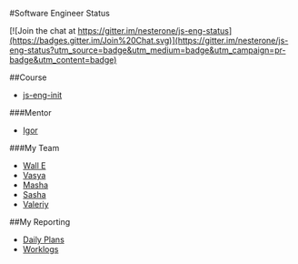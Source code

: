 #Software Engineer Status

[![Join the chat at https://gitter.im/nesterone/js-eng-status](https://badges.gitter.im/Join%20Chat.svg)](https://gitter.im/nesterone/js-eng-status?utm_source=badge&utm_medium=badge&utm_campaign=pr-badge&utm_content=badge)

##Course

* [js-eng-init](https://github.com/brotherhood-of-javascript/js-eng-init)

###Mentor

* [Igor](https://github.com/nesterone)

###My Team

* [Wall E ](https://github.com/walle010101/js-eng-status)
* [Vasya](vvv)
* [Masha](mmm)
* [Sasha](sss)
* [Valeriy](https://github.com/drwebmaker/js-eng-status)

##My Reporting

* [Daily Plans](report/daily-plans.md)
* [Worklogs](report/worklogs.md)

